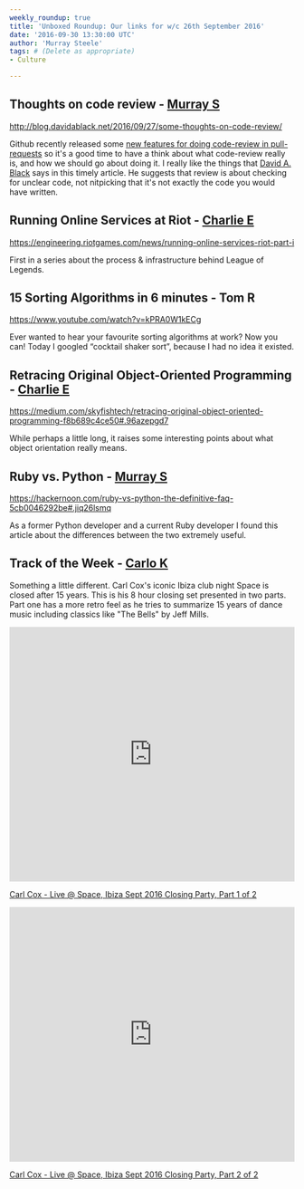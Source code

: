 ```yaml
---
weekly_roundup: true
title: 'Unboxed Roundup: Our links for w/c 26th September 2016'
date: '2016-09-30 13:30:00 UTC'
author: 'Murray Steele'
tags: # (Delete as appropriate)
- Culture

---
```


## Thoughts on code review - [Murray S](/people#murray-steele)

http://blog.davidablack.net/2016/09/27/some-thoughts-on-code-review/

Github recently released some [new features for doing code-review in
pull-requests](https://github.com/blog/2256-a-whole-new-github-universe-announcing-new-tools-forums-and-features#code-better-with-reviews)
so it's a good time to have a think about what code-review really is,
and how we should go about doing it.  I really like the things that [David A.
Black](http://www.davidablack.net/) says in this timely article.  He
suggests that review is about checking for unclear code, not nitpicking
that it's not exactly the code you would have written.

## Running Online Services at Riot - [Charlie E](/people#charlie-egan)

https://engineering.riotgames.com/news/running-online-services-riot-part-i

First in a series about the process & infrastructure behind League of Legends.

## 15 Sorting Algorithms in 6 minutes - Tom R

https://www.youtube.com/watch?v=kPRA0W1kECg

Ever wanted to hear your favourite sorting algorithms at work? Now you can! Today I googled “cocktail shaker sort”, because I had no idea it existed.

## Retracing Original Object-Oriented Programming - [Charlie E](/people#charlie-egan)

https://medium.com/skyfishtech/retracing-original-object-oriented-programming-f8b689c4ce50#.96azepgd7

While perhaps a little long, it raises some interesting points about what object orientation really means.

## Ruby vs. Python - [Murray S](/people#murray-steele)

https://hackernoon.com/ruby-vs-python-the-definitive-faq-5cb0046292be#.jiq26lsmq

As a former Python developer and a current Ruby developer I found this article about the differences between the two extremely useful.

## Track of the Week - [Carlo K](/people#carlo-kruger)

Something a little different. Carl Cox's iconic Ibiza club night Space is closed after 15 years. This is his 8 hour closing set presented in two parts. Part one has a more retro feel as he tries to summarize 15 years of dance music including classics like "The Bells" by Jeff Mills.

<iframe width="100%" height="450" scrolling="no" frameborder="no" src="https://w.soundcloud.com/player/?url=https%3A//api.soundcloud.com/tracks/284297717&amp;auto_play=false&amp;hide_related=false&amp;show_comments=true&amp;show_user=true&amp;show_reposts=false&amp;visual=true"></iframe>

[Carl Cox - Live @ Space, Ibiza Sept 2016 Closing Party, Part 1 of 2](https://soundcloud.com/avidmuzikfan/carl-cox-live-space-ibiza-sept-2016-closing-party-part-1-of-2week-15)

<iframe width="100%" height="450" scrolling="no" frameborder="no" src="https://w.soundcloud.com/player/?url=https%3A//api.soundcloud.com/tracks/284310609&amp;auto_play=false&amp;hide_related=false&amp;show_comments=true&amp;show_user=true&amp;show_reposts=false&amp;visual=true"></iframe>

[Carl Cox - Live @ Space, Ibiza Sept 2016 Closing Party, Part 2 of 2](https://soundcloud.com/avidmuzikfan/carl-cox-live-space-ibiza-sept-2016-closing-party-part-2-of-2week-15)
